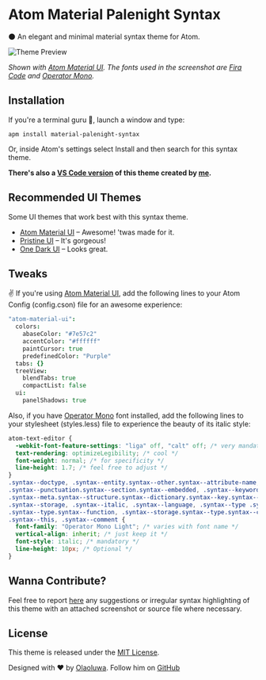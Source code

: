 # Atom Material Palenight Syntax

:new_moon: An elegant and minimal material syntax theme for Atom.

![Theme Preview](http://i.imgur.com/buO6PTX.png)

_Shown with [Atom Material UI][1]. The fonts used in the screenshot are [Fira Code](https://github.com/tonsky/FiraCode) and [Operator Mono](http://www.typography.com/fonts/operator)._

## Installation
If you're a terminal guru :ghost:, launch a window and type:
```shell
apm install material-palenight-syntax
```
Or, inside Atom's settings select Install and then search for this syntax theme.

**There's also a [VS Code version](https://marketplace.visualstudio.com/items?itemName=whizkydee.material-palenight-theme) of this theme created by [me](https://twitter.com/whizkydee).**

## Recommended UI Themes

Some UI themes that work best with this syntax theme.

* [Atom Material UI][1] &ndash; Awesome! 'twas made for it.
* [Pristine UI][2] &ndash; It's gorgeous!
* [One Dark UI][3] &ndash; Looks great.

## Tweaks
:v: If you're using [Atom Material UI][1], add the following lines to your Atom Config (config.cson) file for an awesome experience:

``` coffee
"atom-material-ui":
  colors:
    abaseColor: "#7e57c2"
    accentColor: "#ffffff"
    paintCursor: true
    predefinedColor: "Purple"
  tabs: {}
  treeView:
    blendTabs: true
    compactList: false
  ui:
    panelShadows: true
```

Also, if you have [Operator Mono](http://www.typography.com/fonts/operator) font installed, add the following lines to your stylesheet (styles.less) file to experience the beauty of its italic style:

``` css
atom-text-editor {
  -webkit-font-feature-settings: "liga" off, "calt" off; /* very mandatory */
  text-rendering: optimizeLegibility; /* cool */
  font-weight: normal; /* for specificity */
  line-height: 1.7; /* feel free to adjust */
}
.syntax--doctype, .syntax--entity.syntax--other.syntax--attribute-name, .syntax--source.syntax--js.syntax--jsx > .syntax--keyword.syntax--control.syntax--flow.syntax--js,
.syntax--punctuation.syntax--section.syntax--embedded, .syntax--keyword:not(.syntax--logical):not(.syntax--arithmetic):not(.syntax--bitwise):not(.syntax--increment):not(.syntax--ternary):not(.syntax--comparison),
.syntax--meta.syntax--structure.syntax--dictionary.syntax--key.syntax--json,
.syntax--storage, .syntax--italic, .syntax--language, .syntax--type .syntax--function,
.syntax--type.syntax--function, .syntax--storage.syntax--type.syntax--class, .syntax--type.syntax--var, .syntax--meta.syntax--parameter, .syntax--assignment.syntax--coffee, .syntax--keyword.syntax--control, .syntax--modifier, .syntax--boolean, .syntax--null,
.syntax--this, .syntax--comment {
  font-family: "Operator Mono Light"; /* varies with font name */
  vertical-align: inherit; /* just keep it */
  font-style: italic; /* mandatory */
  line-height: 10px; /* Optional */
}
```

[1]: https://atom.io/themes/atom-material-ui
[2]: https://atom.io/themes/pristine-ui
[3]: https://atom.io/themes/one-dark-ui

## Wanna Contribute?
Feel free to report [here](https://github.com/whizkydee/material-palenight-syntax/issues) any suggestions or irregular syntax highlighting of this theme with an attached screenshot or source file where necessary.

## License
This theme is released under the [MIT License](https://github.com/whizkydee/atom-material-palenight-syntax/blob/master/LICENSE.md).

Designed with :heart: by [Olaoluwa](https://whizkydee.github.io). Follow him on [GitHub](https://github.com/whizkydee)
